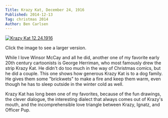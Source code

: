 ```yaml
---
Title: Krazy Kat, December 24, 1916
Published: 2014-12-13
Tag: christmas 2014
Author: Ben Carlsen
---
```

[![Krazy Kat 12.24.1916](http://blog.arkholt.com/media/decstrips/13-krazy-kat-19161224-l.png)](http://blog.arkholt.com/media/decstrips/13-krazy-kat-19161224-l.png)

Click the image to see a larger version.

While I love Winsor McCay and all he did, another one of my favorite early 20th century cartoonists is George Herriman, who most famously drew the strip Krazy Kat. He didn't do too much in the way of Christmas comics, but he did a couple. This one shows how generous Krazy Kat is to a dog family. He gives them some "brickwets" to make a fire and keep them warm, even though he has to sleep outside in the winter cold as well.

Krazy Kat has long been one of my favorites, because of the fun drawings, the clever dialogue, the interesting dialect that always comes out of Krazy's mouth, and the incomprehensible love triangle between Krazy, Ignatz, and Officer Pup.
